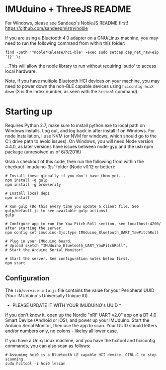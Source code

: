IMUduino + ThreeJS README
=========================

For Windows, please see Sandeep's NobleJS README first!
https://github.com/sandeepmistry/noble

If you are using a Bluetooth 4.0 adapter on a GNU/Linux machine, you may need to run the following command from within this folder:

```
find -path '*noble*Release/hci-ble' -exec sudo setcap cap_net_raw+eip '{}' \;
```
...This will allow the noble library to run without requiring 'sudo' to access local hardware.

Note, if you have multiple Bluetooth HCI devices on your machine, you may need to power down the non-BLE capable devices using `hciconfig hciX down` (X is the index number, as seen with the `hcitool` command).

# Starting up
Requires Python 2.7, make sure to install python.exe to local path on Windows installs. Log out, and log back in after install if on Windows.
For node installation, I use NVM (or NVM for windows, which should go to the C:\ drive path to avoid issues). On Windows, you will need Node version 4.4.0, as later versions have issues between node-gyp and the usb npm package (unresolved as of 6/3/2016)

Grab a checkout of this code, then run the following from within the checkout 'imuduino-3js' folder (Node v0.12 or better):

```
# Install these globally if you don't have them yet...
npm install -g gulp
npm install -g browserify

# Install local deps
npm install

# Run gulp (Do this every time you update a client file. See gulp/default.js to see available gulp actions)
gulp

# Configure app to run the Yaw-Pitch-Roll section, see localhost:4200/ after starting the server.
npm config set imuduino-3js:type IMUduino_Bluetooth_UART_YawPitchRoll

# Plug in your IMUduino board,
# Upload sketch "IMUduino_Bluetooth_UART_YawPitchRoll",
# Start the Arduino Serial Monitor!

# Start the server. See configuration notes below first.
npm start

```

## Configuration
The `lib/service-info.js` file contains the value for your Peripheral UUID (Your IMUduino's Universally Unique ID).

* PLEASE UPDATE IT WITH YOUR IMUDUINO's UUID *

If you don't know it, open up the Nordic "nRF UART v2.0" app on a BT 4.0 Smart Device (Android or iOS), and power up your IMUduino.
Start the Arduino Serial Monitor, then use the app to scan. Your UUID should letters and/or numbers only, no colons - likeley all lower case.

If you have a Unix/Linux machine, and you have the hcitool and hciconfig commands, you can also scan as follows:

```
# Assuming hci0 is a Bluetooth LE capable HCI device. CTRL-C to stop scanning.
sudo hcitool -i hci0 lescan
```
